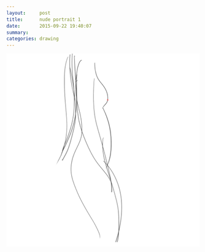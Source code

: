 ```yaml
---
layout:     post
title:      nude portrait 1
date:       2015-09-22 19:40:07
summary:    
categories: drawing
---
```

![nude portrait 1](/images/blog/nude-portrait-1.png "1")
